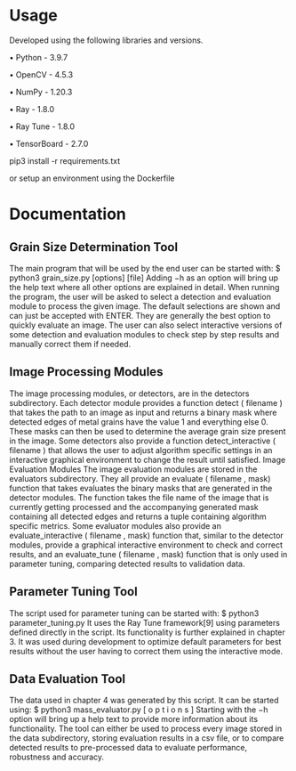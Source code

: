 # Usage
Developed using the following libraries and versions.

• Python - 3.9.7

• OpenCV - 4.5.3

• NumPy - 1.20.3

• Ray - 1.8.0

• Ray Tune - 1.8.0

• TensorBoard - 2.7.0

pip3 install -r requirements.txt

or setup an environment using the Dockerfile

# Documentation
## Grain Size Determination Tool
The main program that will be used by the end user can be started with:
$ python3 grain_size.py [options] [file]
Adding −h as an option will bring up the help text where all other options are explained in detail.
When running the program, the user will be asked to select a detection and evaluation module to
process the given image. The default selections are shown and can just be accepted with ENTER.
They are generally the best option to quickly evaluate an image. The user can also select interactive
versions of some detection and evaluation modules to check step by step results and manually correct
them if needed.
## Image Processing Modules
The image processing modules, or detectors, are in the detectors subdirectory. Each detector module
provides a function detect ( filename ) that takes the path to an image as input and returns a binary
mask where detected edges of metal grains have the value 1 and everything else 0. These masks can
then be used to determine the average grain size present in the image.
Some detectors also provide a function detect_interactive ( filename ) that allows the user to adjust
algorithm specific settings in an interactive graphical environment to change the result until satisfied.
Image Evaluation Modules
The image evaluation modules are stored in the evaluators subdirectory. They all provide an
evaluate ( filename , mask) function that takes evaluates the binary masks that are generated in the
detector modules. The function takes the file name of the image that is currently getting processed
and the accompanying generated mask containing all detected edges and returns a tuple containing
algorithm specific metrics.
Some evaluator modules also provide an evaluate_interactive ( filename , mask) function that, similar to the detector modules, provide a graphical interactive environment to check and correct results,
and an evaluate_tune ( filename , mask) function that is only used in parameter tuning, comparing
detected results to validation data.
## Parameter Tuning Tool
The script used for parameter tuning can be started with:
$ python3 parameter_tuning.py
It uses the Ray Tune framework[9] using parameters defined directly in the script. Its functionality is
further explained in chapter 3. It was used during development to optimize default parameters for best
results without the user having to correct them using the interactive mode.
## Data Evaluation Tool
The data used in chapter 4 was generated by this script. It can be started using:
$ python3 mass_evaluator.py [ o p t i o n s ]
Starting with the −h option will bring up a help text to provide more information about its functionality.
The tool can either be used to process every image stored in the data subdirectory, storing evaluation results in a csv file, or to compare detected results to pre-processed data to evaluate
performance, robustness and accuracy.
